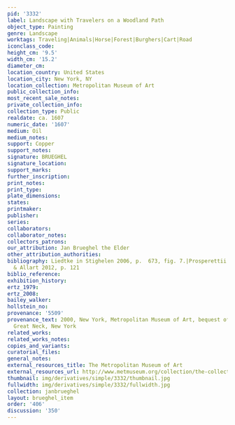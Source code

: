 ```yaml
---
pid: '3332'
label: Landscape with Travelers on a Woodland Path
object_type: Painting
genre: Landscape
worktags: Traveling|Animals|Horse|Forest|Burghers|Cart|Road
iconclass_code:
height_cm: '9.5'
width_cm: '15.2'
diameter_cm:
location_country: United States
location_city: New York, NY
location_collection: Metropolitan Museum of Art
public_collection_info:
most_recent_sale_notes:
private_collection_info:
collection_type: Public
realdate: ca. 1607
numeric_date: '1607'
medium: Oil
medium_notes:
support: Copper
support_notes:
signature: BRUEGHEL
signature_location:
support_marks:
further_inscription:
print_notes:
print_type:
plate_dimensions:
states:
printmaker:
publisher:
series:
collaborators:
collaborator_notes:
collectors_patrons:
our_attribution: Jan Brueghel the Elder
other_attribution_authorities:
bibliography: Liedtke in Stighelen 2006, p.  673, fig. 7.|Prosperettii 2009, p. 4|Currie
  & Allart 2012, p. 121
biblio_reference:
exhibition_history:
ertz_1979:
ertz_2008:
bailey_walker:
hollstein_no:
provenance: '5509'
provenance_text: 2000, New York, Metropolitan Museum of Art, bequest of Hertha Katz,
  Great Neck, New York
related_works:
related_works_notes:
copies_and_variants:
curatorial_files:
general_notes:
external_resources_title: The Metropolitan Museum of Art
external_resources_url: http://www.metmuseum.org/collection/the-collection-online/search/438465
thumbnail: img/derivatives/simple/3332/thumbnail.jpg
fullwidth: img/derivatives/simple/3332/fullwidth.jpg
collection: janbrueghel
layout: brueghel_item
order: '406'
discussion: '350'
---
```

